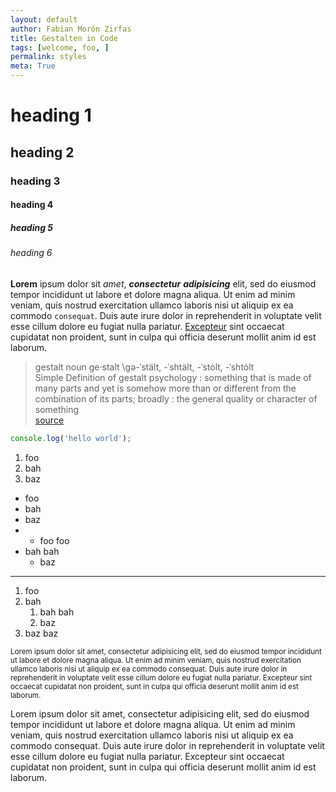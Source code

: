 ```yaml
---
layout: default
author: Fabian Morón Zirfas
title: Gestalten in Code
tags: [welcome, foo, ]
permalink: styles
meta: True
---
```

# heading 1

## heading 2

### heading 3

#### heading 4

##### heading 5

###### heading 6


__Lorem__ ipsum dolor sit _amet_, ___consectetur___ _**adipisicing**_ elit, sed do eiusmod tempor incididunt ut labore et dolore magna aliqua. Ut enim ad minim veniam, quis nostrud exercitation ullamco laboris nisi ut aliquip ex ea commodo `consequat`. Duis aute irure dolor in reprehenderit in voluptate velit esse cillum dolore eu fugiat nulla pariatur. [Excepteur](/) sint occaecat cupidatat non proident, sunt in culpa qui officia deserunt mollit anim id est laborum.  

>gestalt
>noun  ge·stalt \gə-ˈstält, -ˈshtält, -ˈstȯlt, -ˈshtȯlt\
>Simple Definition of gestalt
>psychology : something that is made of many parts and yet is somehow more than or different from the combination of its parts; broadly : the general quality or character of something  
[source](http://www.merriam-webster.com/dictionary/gestalt)  

```js
console.log('hello world');
```

1. foo
2. bah
3. baz

- foo
- bah
- baz
- - foo foo
- bah bah
    - baz

---  

1. foo
2. bah
    1. bah bah
    2. baz
3. baz baz

<small>
Lorem ipsum dolor sit amet, consectetur adipisicing elit, sed do eiusmod tempor incididunt ut labore et dolore magna aliqua. Ut enim ad minim veniam, quis nostrud exercitation ullamco laboris nisi ut aliquip ex ea commodo consequat. Duis aute irure dolor in reprehenderit in voluptate velit esse cillum dolore eu fugiat nulla pariatur. Excepteur sint occaecat cupidatat non proident, sunt in culpa qui officia deserunt mollit anim id est laborum.    
</small>

<p class="font_small">Lorem ipsum dolor sit amet, consectetur adipisicing elit, sed do eiusmod tempor incididunt ut labore et dolore magna aliqua. Ut enim ad minim veniam, quis nostrud exercitation ullamco laboris nisi ut aliquip ex ea commodo consequat. Duis aute irure dolor in reprehenderit in voluptate velit esse cillum dolore eu fugiat nulla pariatur. Excepteur sint occaecat cupidatat non proident, sunt in culpa qui officia deserunt mollit anim id est laborum.</p>
